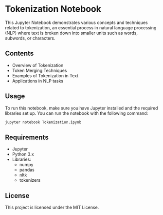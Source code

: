 
# Tokenization Notebook

This Jupyter Notebook demonstrates various concepts and techniques related to tokenization, an essential process in natural language processing (NLP) where text is broken down into smaller units such as words, subwords, or characters.

## Contents

- Overview of Tokenization
- Token Merging Techniques
- Examples of Tokenization in Text
- Applications in NLP tasks

## Usage

To run this notebook, make sure you have Jupyter installed and the required libraries set up. You can run the notebook with the following command:

```bash
jupyter notebook Tokenization.ipynb
```

## Requirements

- Jupyter
- Python 3.x
- Libraries:
  - numpy
  - pandas
  - nltk
  - tokenizers

## License

This project is licensed under the MIT License.
